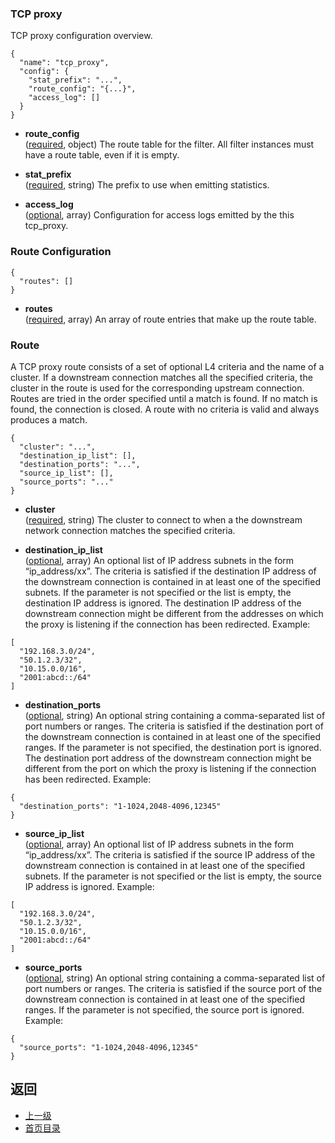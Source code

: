 ### TCP proxy
TCP proxy configuration overview.

```
{
  "name": "tcp_proxy",
  "config": {
    "stat_prefix": "...",
    "route_config": "{...}",
    "access_log": []
  }
}
```
- **route_config**<br />
	([required](#), object) The route table for the filter. All filter instances must have a route table, even if it is empty.

- **stat_prefix**<br />
	([required](https://developers.google.com/protocol-buffers/docs/proto#scalar), string) The prefix to use when emitting statistics.

- **access_log**<br />
	([optional](#), array) Configuration for access logs emitted by the this tcp_proxy.

### Route Configuration
```
{
  "routes": []
}
```
- **routes**<br />
	([required](#), array) An array of route entries that make up the route table.

### Route
A TCP proxy route consists of a set of optional L4 criteria and the name of a cluster. If a downstream connection matches all the specified criteria, the cluster in the route is used for the corresponding upstream connection. Routes are tried in the order specified until a match is found. If no match is found, the connection is closed. A route with no criteria is valid and always produces a match.

```
{
  "cluster": "...",
  "destination_ip_list": [],
  "destination_ports": "...",
  "source_ip_list": [],
  "source_ports": "..."
}
```
- **cluster**<br />
	([required](https://developers.google.com/protocol-buffers/docs/proto#scalar), string) The cluster to connect to when a the downstream network connection matches the specified criteria.

- **destination_ip_list**<br />
	([optional](#), array) An optional list of IP address subnets in the form “ip_address/xx”. The criteria is satisfied if the destination IP address of the downstream connection is contained in at least one of the specified subnets. If the parameter is not specified or the list is empty, the destination IP address is ignored. The destination IP address of the downstream connection might be different from the addresses on which the proxy is listening if the connection has been redirected. Example:

```
[
  "192.168.3.0/24",
  "50.1.2.3/32",
  "10.15.0.0/16",
  "2001:abcd::/64"
]
```


- **destination_ports**<br />
	([optional](https://developers.google.com/protocol-buffers/docs/proto#scalar), string) An optional string containing a comma-separated list of port numbers or ranges. The criteria is satisfied if the destination port of the downstream connection is contained in at least one of the specified ranges. If the parameter is not specified, the destination port is ignored. The destination port address of the downstream connection might be different from the port on which the proxy is listening if the connection has been redirected. Example:

```
{
  "destination_ports": "1-1024,2048-4096,12345"
}
```
- **source_ip_list**<br />
	([optional](#), array) An optional list of IP address subnets in the form “ip_address/xx”. The criteria is satisfied if the source IP address of the downstream connection is contained in at least one of the specified subnets. If the parameter is not specified or the list is empty, the source IP address is ignored. Example:



```
[
  "192.168.3.0/24",
  "50.1.2.3/32",
  "10.15.0.0/16",
  "2001:abcd::/64"
]
```



- **source_ports**<br />
	([optional](https://developers.google.com/protocol-buffers/docs/proto#scalar), string) An optional string containing a comma-separated list of port numbers or ranges. The criteria is satisfied if the source port of the downstream connection is contained in at least one of the specified ranges. If the parameter is not specified, the source port is ignored. Example:

```
{
  "source_ports": "1-1024,2048-4096,12345"
}
```


## 返回
- [上一级](../Networkfilters.md)
- [首页目录](../../README.md)

